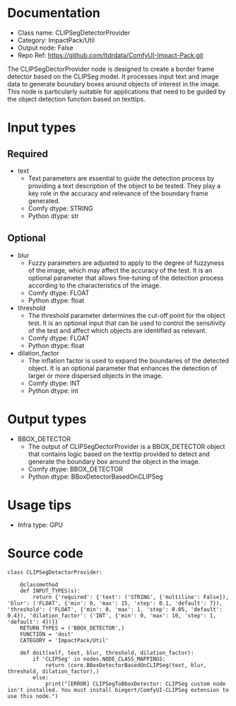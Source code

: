# Documentation
- Class name: CLIPSegDetectorProvider
- Category: ImpactPack/Util
- Output node: False
- Repo Ref: https://github.com/ltdrdata/ComfyUI-Impact-Pack.git

The CLIPSegDectorProvider node is designed to create a border frame detector based on the CLIPSeg model. It processes input text and image data to generate boundary boxes around objects of interest in the image. This node is particularly suitable for applications that need to be guided by the object detection function based on texttips.

# Input types
## Required
- text
    - Text parameters are essential to guide the detection process by providing a text description of the object to be tested. They play a key role in the accuracy and relevance of the boundary frame generated.
    - Comfy dtype: STRING
    - Python dtype: str
## Optional
- blur
    - Fuzzy parameters are adjusted to apply to the degree of fuzzyness of the image, which may affect the accuracy of the test. It is an optional parameter that allows fine-tuning of the detection process according to the characteristics of the image.
    - Comfy dtype: FLOAT
    - Python dtype: float
- threshold
    - The threshold parameter determines the cut-off point for the object test. It is an optional input that can be used to control the sensitivity of the test and affect which objects are identified as relevant.
    - Comfy dtype: FLOAT
    - Python dtype: float
- dilation_factor
    - The inflation factor is used to expand the boundaries of the detected object. It is an optional parameter that enhances the detection of larger or more dispersed objects in the image.
    - Comfy dtype: INT
    - Python dtype: int

# Output types
- BBOX_DETECTOR
    - The output of CLIPSegDectorProvider is a BBOX_DETECTOR object that contains logic based on the texttip provided to detect and generate the boundary box around the object in the image.
    - Comfy dtype: BBOX_DETECTOR
    - Python dtype: BBoxDetectorBasedOnCLIPSeg

# Usage tips
- Infra type: GPU

# Source code
```
class CLIPSegDetectorProvider:

    @classmethod
    def INPUT_TYPES(s):
        return {'required': {'text': ('STRING', {'multiline': False}), 'blur': ('FLOAT', {'min': 0, 'max': 15, 'step': 0.1, 'default': 7}), 'threshold': ('FLOAT', {'min': 0, 'max': 1, 'step': 0.05, 'default': 0.4}), 'dilation_factor': ('INT', {'min': 0, 'max': 10, 'step': 1, 'default': 4})}}
    RETURN_TYPES = ('BBOX_DETECTOR',)
    FUNCTION = 'doit'
    CATEGORY = 'ImpactPack/Util'

    def doit(self, text, blur, threshold, dilation_factor):
        if 'CLIPSeg' in nodes.NODE_CLASS_MAPPINGS:
            return (core.BBoxDetectorBasedOnCLIPSeg(text, blur, threshold, dilation_factor),)
        else:
            print("[ERROR] CLIPSegToBboxDetector: CLIPSeg custom node isn't installed. You must install biegert/ComfyUI-CLIPSeg extension to use this node.")
```